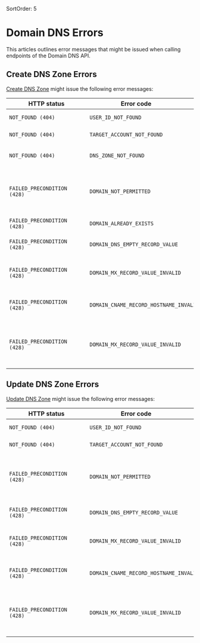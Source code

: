 SortOrder: 5
# Domain DNS Errors

This articles outlines error messages that might be issued when calling
endpoints of the Domain DNS API.

## Create DNS Zone Errors

[Create DNS Zone](https://dev.wix.com/docs/rest/api-reference/account-level-apis/domain-dns/create-dns-zone) might issue the following error messages:

| <div style="width:200px">HTTP status</div> | <div style="width:250px">Error code</div> | <div style="width:280px">Error message </div> | <div style="width:300px">Troubleshooting <div> |
|---|---|---|---|
| `NOT_FOUND (404)` | `USER_ID_NOT_FOUND` | User id not found in request context. | Make sure to pass the correct authorization header. |
| `NOT_FOUND (404)` | `TARGET_ACCOUNT_NOT_FOUND` | Target account id not found in request context. | Make sure to pass the correct account ID in the header of the call. |
| `NOT_FOUND (404)` | `DNS_ZONE_NOT_FOUND` | No dns zone found for domain name `<domainName>`. | You must pass a `dnsZone` object when setting up a DNS zone in Google's Cloud DNS. |
| `FAILED_PRECONDITION (428)` | `DOMAIN_NOT_PERMITTED` | Domain `<domain>` is not permitted to target account. | Make sure to pass the correct account ID in the header of the call. The target account must also have a Premium subscription that allows connecting a domain with the chosen TLD. See the [Resellers API](https://dev.wix.com/api/rest/account-level-apis/resellers/introduction) for more information. |
| `FAILED_PRECONDITION (428)` | `DOMAIN_ALREADY_EXISTS` | Domain `<domain>` already exists. | You can create a DNS zone in Google's Cloud DNS that already exists. |
| `FAILED_PRECONDITION (428)` | `DOMAIN_DNS_EMPTY_RECORD_VALUE` | Value of record `<recordType>` is empty. | You must pass values for each DNS record that you want to specify in Google's Cloud DNS. |
| `FAILED_PRECONDITION (428)` | `DOMAIN_MX_RECORD_VALUE_INVALID` | Value of MX record `<value>` is invalid, it should start with a priority and then the mail server, for example `"5 aspmx.l.google.com"`. | Make sure to use this format `"5 aspmx.l.google.com"` when specifying the value of an MX record in Google's Cloud DNS. |
| `FAILED_PRECONDITION (428)` | `DOMAIN_CNAME_RECORD_HOSTNAME_INVALID` | Host name of the CNAME record `$value` is invalid, it should end with the domain name but not equal to it, for example `"en.domain.com"`. | Make sure to use this format `"en.domain.com"` when specifying the value of a CNAME record in Google's Cloud DNS. |
| `FAILED_PRECONDITION (428)` | `DOMAIN_MX_RECORD_VALUE_INVALID` | Multiple `<recordType>` records with the same hostName `<hostName>` not supported, the multiple values belong to the same hostName should be combined under one `<recordType>`. | Make sure that you pass all DNS record values that belong to the same type in a single `values` array of the relevant `records.type` object. You can't pass multiple `record` objects with the same record `type`. |

## Update DNS Zone Errors

[Update DNS Zone](https://dev.wix.com/docs/rest/api-reference/account-level-apis/domain-dns/update-dns-zone) might issue the following error messages:

| <div style="width:200px">HTTP status</div> | <div style="width:250px">Error code</div> | <div style="width:280px">Error message </div> | <div style="width:300px">Troubleshooting <div> |
|---|---|---|---|
| `NOT_FOUND (404)` | `USER_ID_NOT_FOUND` | User id not found in request context. | Make sure to pass the correct authorization header. |
| `NOT_FOUND (404)` | `TARGET_ACCOUNT_NOT_FOUND` | Target account id not found in request context. | Make sure to pass the correct account ID in the header of the call. |
| `FAILED_PRECONDITION (428)` | `DOMAIN_NOT_PERMITTED` | Domain `<domain>` is not permitted to target account. | Make sure to pass the correct account ID in the header of the call. The target account must also have a Premium subscription that allows connecting a domain with the chosen TLD. See the [Resellers API](https://dev.wix.com/api/rest/account-level-apis/resellers/introduction) for more information. |
| `FAILED_PRECONDITION (428)` | `DOMAIN_DNS_EMPTY_RECORD_VALUE` | Value of record `<recordType>` is empty. | You must pass at least one value for each DNS record type that you want to specify in Google's Cloud DNS. |
| `FAILED_PRECONDITION (428)` | `DOMAIN_MX_RECORD_VALUE_INVALID` | Value of MX record `<value>` is invalid, it should start with a priority and then the mail server, for example `"5 aspmx.l.google.com"`. | Make sure to use this format: `"5 aspmx.l.google.com"`, when specifying the value of an MX record in Google's Cloud DNS. |
| `FAILED_PRECONDITION (428)` | `DOMAIN_CNAME_RECORD_HOSTNAME_INVALID` | Host name of the CNAME record `$value` is invalid, it should end with the domain name but not equal to it, for example `"en.domain.com"`. | Make sure to use this format: `"en.domain.com"`, when specifying the value of a CNAME record in Google's Cloud DNS. |
| `FAILED_PRECONDITION (428)` | `DOMAIN_MX_RECORD_VALUE_INVALID` | Multiple `<recordType>` records with the same hostName `<hostName>` not supported, the multiple values belong to the same hostName should be combined under one `<recordType>`. | Make sure that you pass all DNS record values that belong to the same DNS record type in the `values` array of the relevant `record` object. You can't pass multiple `record` objects that have the same record `type`. |